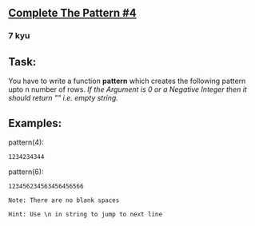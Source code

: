 <h2><a href=https://www.codewars.com/kata/55736129f78b30311300010f/train/javascript target="_blank">Complete The Pattern #4</a></h2><h3>7 kyu</h3><h2 id="task">Task:</h2><p>You have to write a function <strong>pattern</strong> which creates the following pattern upto n number of rows. <em>If the Argument is 0 or a Negative Integer then it should return "" i.e. empty string.</em></p><h2 id="examples">Examples:</h2><p>pattern(4):</p><pre><code>1234234344</code></pre><p>pattern(6):</p><pre><code>123456234563456456566</code></pre><p><code>Note: There are no blank spaces</code></p><p><code>Hint: Use \n in string to jump to next line</code></p>